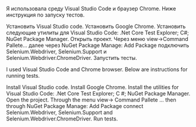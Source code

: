 Я использовала среду Visual Studio Code и браузер Chrome. Ниже инструкция по запуску тестов.

Установить Visual Studio code.
Установить Google Chrome.
Установить следующие утилиты для Visual Studio Code: .Net Core Test Explorer; C#; NuGet Package Manager.
Открыть проект.
Через меню view->Command Pallete... далее через NuGet Package Manage: Add Package подключить Selenium.Webdriver, Selenium.Support и Selenium.Webdriver.ChromeDriver.
Запустить тесты.

I used Visual Studio Code and Chrome browser. Below are instructions for running tests.

Install Visual Studio code.
Install Google Chrome.
Install the utilities for Visual Studio Code: .Net Core Test Explorer; C #; NuGet Package Manager.
Open the project.
Through the menu view-> Command Pallete ... then through NuGet Package Manage: Add Package connect Selenium.Webdriver, Selenium.Support and Selenium.Webdriver.ChromeDriver.
Run tests.
